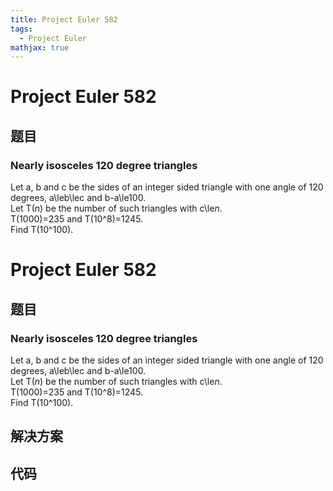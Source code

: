 ```yaml
---
title: Project Euler 582
tags:
  - Project Euler
mathjax: true
---
```

<escape><!-- more --></escape>
    
# Project Euler 582
## 题目
### Nearly isosceles 120 degree triangles


Let a, b and c be the sides of an integer sided triangle with one angle of 120 degrees, a\leb\lec and b-a\le100.<br />
Let T(<var>n</var>) be the number of such triangles with c\le<var>n</var>.<br />
T(1000)=235 and T(10^8)=1245.<br />
Find T(10^100).



# Project Euler 582
## 题目
### Nearly isosceles 120 degree triangles

Let a, b and c be the sides of an integer sided triangle with one angle of 120 degrees, a\leb\lec and b-a\le100.<br>Let T($n$) be the number of such triangles with c\le$n$.<br>T(1000)=235 and T(10^8)=1245.<br>Find T(10^100).


## 解决方案


## 代码


